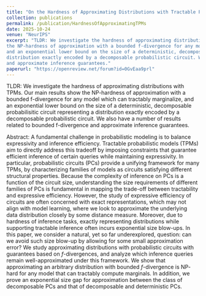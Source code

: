 ```yaml
---
title: "On the Hardness of Approximating Distributions with Tractable Probabilistic Models"
collection: publications
permalink: /publication/HardnessOfApproximatingTPMs
date: 2025-10-24
venue: "NeurIPS"
excerpt: "TLDR: We investigate the hardness of approximating distributions with TPMs. Our main results show
the NP-hardness of approximation with a bounded f-divergence for any model which can tractably marginalize,
and an exponential lower bound on the size of a deterministic, decomposable probabilisitic circuit representing a 
distribution exactly encoded by a decomposable probabilistic circuit. We also have a number of results related to bounded f-divergence
and approximate inference guarantees."
paperurl: "https://openreview.net/forum?id=0GvEaa9prl"
---
```


TLDR: We investigate the hardness of approximating distributions with TPMs. Our main results show
the NP-hardness of approximation with a bounded f-divergence for any model which can tractably marginalize,
and an exponential lower bound on the size of a deterministic, decomposable probabilisitic circuit representing a 
distribution exactly encoded by a decomposable probabilistic circuit. We also have a number of results related to bounded f-divergence
and approximate inference guarantees.

Abstract: A fundamental challenge in probabilistic modeling is to balance expressivity and inference efficiency. Tractable probabilistic models (TPMs) aim to directly address this tradeoff by imposing constraints that guarantee efficient inference of certain queries while maintaining expressivity. In particular, probabilistic circuits (PCs) provide a unifying framework for many TPMs, by characterizing families of models as circuits satisfying different structural properties. Because the complexity of inference on PCs is a function of the circuit size, understanding the size requirements of different families of PCs is fundamental in mapping the trade-off between tractability and expressive efficiency. However, the study of expressive efficiency of circuits are often concerned with exact representations, which may not align with model learning, where we look to approximate the underlying data distribution closely by some distance measure. Moreover, due to hardness of inference tasks, exactly representing distributions while supporting tractable inference often incurs exponential size blow-ups. In this paper, we consider a natural, yet so far underexplored, question: can we avoid such size blow-up by allowing for some small approximation error? We study approximating distributions with probabilistic circuits with guarantees based on $f$-divergences, and analyze which inference queries remain well-approximated under this framework. We show that approximating an arbitrary distribution with bounded $f$-divergence is $\mathsf{NP}$-hard for any model that can tractably compute marginals. In addition, we prove an exponential size gap for approximation between the class of decomposable PCs and that of decomposable and deterministic PCs.

